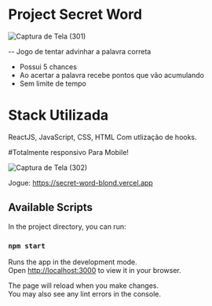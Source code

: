 # Project Secret Word

![Captura de Tela (301)](https://user-images.githubusercontent.com/34719454/190030454-914b4206-21c2-4e9e-9eaf-f8a9d11f3566.png)

-- Jogo de tentar advinhar a palavra correta
- Possui 5 chances 
- Ao acertar a palavra recebe pontos que vão acumulando
- Sem limite de tempo

# Stack Utilizada
ReactJS, JavaScript, CSS, HTML
Com utlização de hooks.

#Totalmente responsivo Para Mobile!

![Captura de Tela (302)](https://user-images.githubusercontent.com/34719454/190030460-725dcfe1-699c-4cd6-86d7-7c8ff3f00c31.png)


Jogue: https://secret-word-blond.vercel.app

## Available Scripts

In the project directory, you can run:

### `npm start`

Runs the app in the development mode.\
Open [http://localhost:3000](http://localhost:3000) to view it in your browser.

The page will reload when you make changes.\
You may also see any lint errors in the console.



